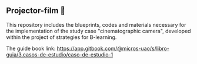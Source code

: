 ## Projector-film :movie_camera:

This repository includes the blueprints, codes and materials necessary for the implementation of the study case "cinematographic camera", developed within the project of strategies for B-learning.

The guide book link: https://app.gitbook.com/@micros-uao/s/libro-guia/3.casos-de-estudio/caso-de-estudio-1
